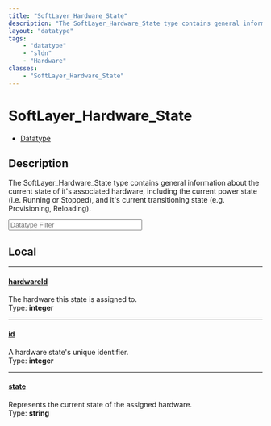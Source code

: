 ```yaml
---
title: "SoftLayer_Hardware_State"
description: "The SoftLayer_Hardware_State type contains general information about the current state of it's associated hardware, incl... "
layout: "datatype"
tags:
    - "datatype"
    - "sldn"
    - "Hardware"
classes:
    - "SoftLayer_Hardware_State"
---
```


# SoftLayer_Hardware_State
<div id='service-datatype'>
    <ul id='sldn-reference-tabs'>
        <li id='datatype'> <a href='/reference/datatypes/SoftLayer_Hardware_State' >Datatype</a></li>
    </ul>
</div>

## Description 
The SoftLayer_Hardware_State type contains general information about the current state of it's associated hardware, including the current power state (i.e. Running or Stopped), and it's current transitioning state (e.g. Provisioning, Reloading). 





<!-- Filer BEGIN -->
<div class="view-filters">
        <div class="clearfix">
            <div class="search-input-box">
                <input placeholder="Datatype Filter" onkeyup="titleSearch(inputId='prop-input', divId='properties', elementClass='prop-row')" 
                    type="text" id="prop-input" value="" size="30" maxlength="128" class="form-text">
            </div>
        </div>
</div>
<!-- Filer END -->

<div id="properties" class="content">
<div id="localProperties" class="prop-content" >

## Local
<div class="prop-row">

-----
[hardwareId]: #hardwareid
#### [hardwareId]
The hardware this state is assigned to.  
<span class="type-label">Type: </span>**integer**


</div>
<div class="prop-row">

-----
[id]: #id
#### [id]
A hardware state's unique identifier.  
<span class="type-label">Type: </span>**integer**


</div>
<div class="prop-row">

-----
[state]: #state
#### [state]
Represents the current state of the assigned hardware.  
<span class="type-label">Type: </span>**string**


</div>
</div>
<!-- LOCAL PROPERTY END -->

</div>



